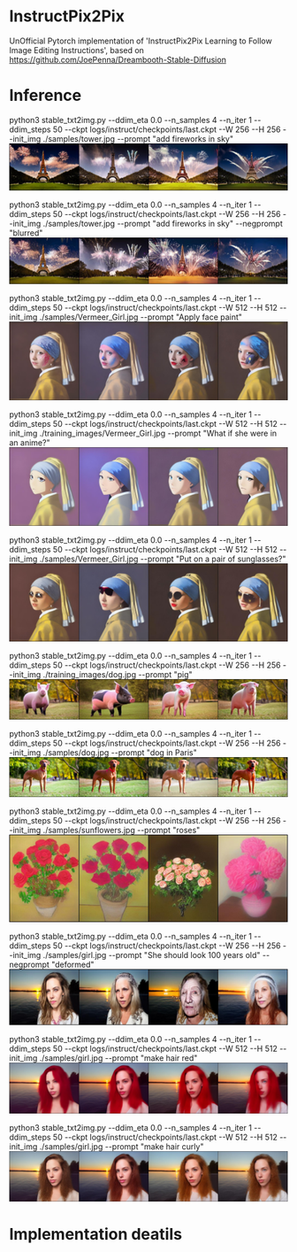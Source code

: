 # InstructPix2Pix
UnOfficial Pytorch implementation of 'InstructPix2Pix Learning to Follow Image Editing Instructions', based on https://github.com/JoePenna/Dreambooth-Stable-Diffusion

# Inference
python3 stable_txt2img.py --ddim_eta 0.0 --n_samples 4 --n_iter 1 --ddim_steps 50 --ckpt logs/instruct/checkpoints/last.ckpt --W 256 --H 256 --init_img ./samples/tower.jpg --prompt "add fireworks in sky"
![result](https://github.com/xuduo35/InstructPix2Pix/raw/main/samples/add-fireworks-in-sky-0000.jpg )

python3 stable_txt2img.py --ddim_eta 0.0 --n_samples 4 --n_iter 1 --ddim_steps 50 --ckpt logs/instruct/checkpoints/last.ckpt --W 256 --H 256 --init_img ./samples/tower.jpg --prompt "add fireworks in sky" --negprompt "blurred"
![result](https://github.com/xuduo35/InstructPix2Pix/raw/main/samples/add-fireworks-in-sky-0005-blurred.jpg )

python3 stable_txt2img.py --ddim_eta 0.0 --n_samples 4 --n_iter 1 --ddim_steps 50 --ckpt logs/instruct/checkpoints/last.ckpt --W 512 --H 512 --init_img ./samples/Vermeer_Girl.jpg --prompt "Apply face paint"
![result](https://github.com/xuduo35/InstructPix2Pix/raw/main/samples/Apply-face-paint-0000-512x512.jpg )

python3 stable_txt2img.py --ddim_eta 0.0 --n_samples 4 --n_iter 1 --ddim_steps 50 --ckpt logs/instruct/checkpoints/last.ckpt --W 512 --H 512 --init_img ./training_images/Vermeer_Girl.jpg --prompt "What if she were in an anime?"
![result](https://github.com/xuduo35/InstructPix2Pix/raw/main/samples/What-if-she-were-in-an-anime%3F-0000-512x512.jpg )

python3 stable_txt2img.py --ddim_eta 0.0 --n_samples 4 --n_iter 1 --ddim_steps 50 --ckpt logs/instruct/checkpoints/last.ckpt --W 512 --H 512 --init_img ./samples/Vermeer_Girl.jpg --prompt "Put on a pair of sunglasses?"
![result](https://github.com/xuduo35/InstructPix2Pix/raw/main/samples/Put-on-a-pair-of-sunglasses-0005-512x512.jpg )

python3 stable_txt2img.py --ddim_eta 0.0 --n_samples 4 --n_iter 1 --ddim_steps 50 --ckpt logs/instruct/checkpoints/last.ckpt --W 256 --H 256 --init_img ./training_images/dog.jpg --prompt "pig"
![result](https://github.com/xuduo35/InstructPix2Pix/raw/main/samples/pig-0000.jpg )

python3 stable_txt2img.py --ddim_eta 0.0 --n_samples 4 --n_iter 1 --ddim_steps 50 --ckpt logs/instruct/checkpoints/last.ckpt --W 256 --H 256 --init_img ./samples/dog.jpg --prompt "dog in Paris"
![result](https://github.com/xuduo35/InstructPix2Pix/raw/main/samples/dog-in-Paris-0000.jpg )

python3 stable_txt2img.py --ddim_eta 0.0 --n_samples 4 --n_iter 1 --ddim_steps 50 --ckpt logs/instruct/checkpoints/last.ckpt --W 256 --H 256 --init_img ./samples/sunflowers.jpg --prompt "roses"
![result](https://github.com/xuduo35/InstructPix2Pix/raw/main/samples/roses-0000.jpg )

python3 stable_txt2img.py --ddim_eta 0.0 --n_samples 4 --n_iter 1 --ddim_steps 50 --ckpt logs/instruct/checkpoints/last.ckpt --W 256 --H 256 --init_img ./samples/girl.jpg --prompt "She should look 100 years old" --negprompt "deformed"
![result](https://github.com/xuduo35/InstructPix2Pix/raw/main/samples/She-should-look-100-years-old-0000-deformed.jpg )

python3 stable_txt2img.py --ddim_eta 0.0 --n_samples 4 --n_iter 1 --ddim_steps 50 --ckpt logs/instruct/checkpoints/last.ckpt --W 512 --H 512 --init_img ./samples/girl.jpg --prompt "make hair red"
![result](https://github.com/xuduo35/InstructPix2Pix/raw/main/samples/make-hair-red-0000-512x512.jpg )

python3 stable_txt2img.py --ddim_eta 0.0 --n_samples 4 --n_iter 1 --ddim_steps 50 --ckpt logs/instruct/checkpoints/last.ckpt --W 512 --H 512 --init_img ./samples/girl.jpg --prompt "make hair curly"
![result](https://github.com/xuduo35/InstructPix2Pix/raw/main/samples/make-hair-curly-0000-512x512.jpg )

# Implementation deatils

